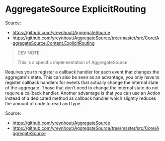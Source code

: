 AggregateSource ExplicitRouting
====================

Source:
- https://github.com/yreynhout/AggregateSource
- https://github.com/yreynhout/AggregateSource/tree/master/src/Core/AggregateSource.Content.ExplicitRouting

> DEV NOTE:
>
> This is a specific implementation of AggregateSource.

Requires you to register a callback handler for each event that changes the aggregate's state. This can also be seen as an advantage, you only have to register callback handlers for events that actually change the internal state of the aggregate. Those that don't need to change the internal state do not require a callback handler. Another advantage is that you can use an Action<TEvent> instead of a dedicated method as callback handler which slightly reduces the amount of code to read and type.

Source:
- https://github.com/yreynhout/AggregateSource
- https://github.com/yreynhout/AggregateSource/tree/master/src/Core/AggregateSource

